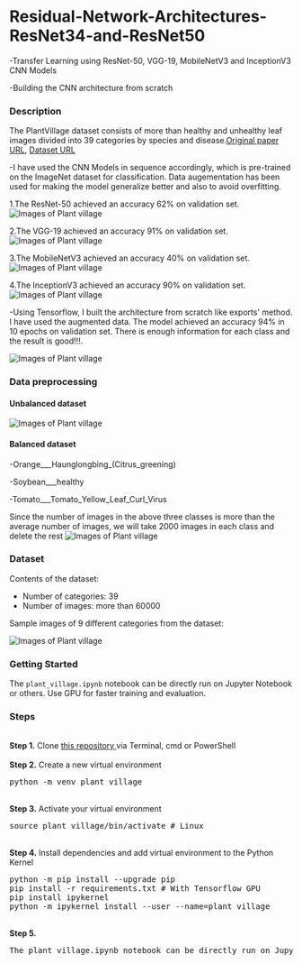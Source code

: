 # Residual-Network-Architectures-ResNet34-and-ResNet50

-Transfer Learning using ResNet-50, VGG-19, MobileNetV3 and InceptionV3 CNN Models 

-Building the CNN architecture from scratch

### Description
The PlantVillage dataset consists of more than healthy and unhealthy leaf images divided into 39 categories by species and disease.<a href= "https://arxiv.org/abs/1511.08060">Original paper URL</a>, <a href= "https://data.mendeley.com/datasets/tywbtsjrjv/1">Dataset URL</a>

-I have used the CNN Models in sequence accordingly, which is pre-trained on the ImageNet dataset for classification. Data augementation has been used for making the model generalize better and also to avoid overfitting.

1.The ResNet-50 achieved an accuracy 62% on validation set.
![Images of Plant village](/images/resnet50_evaluate.jpg)

2.The VGG-19 achieved an accuracy 91% on validation set.
![Images of Plant village](/images/vgg19_evaluate.jpg)

3.The MobileNetV3 achieved an accuracy 40% on validation set.
![Images of Plant village](/images/mobilenetV3_evaluate.jpg)

4.The InceptionV3 achieved an accuracy 90% on validation set.
![Images of Plant village](/images/inceptionV3_evaluate.jpg)

-Using Tensorflow, I built the architecture from scratch like exports' method. I have used the augmented data. The model achieved an accuracy 94% in 10 epochs on validation set. There is enough information for each class and the result is good!!!.

![Images of Plant village](/images/scratch.jpg)

### Data preprocessing
#### Unbalanced dataset
![Images of Plant village](/images/data_prev.png)

#### Balanced dataset
-Orange___Haunglongbing_(Citrus_greening)

-Soybean___healthy

-Tomato___Tomato_Yellow_Leaf_Curl_Virus


Since the number of images in the above three classes is more than the average number of images, we will take 2000 images in each class and delete the rest
![Images of Plant village](/images/data_next.png)

### Dataset
Contents of the dataset:
- Number of categories: 39
- Number of images: more than 60000

Sample images of 9 different categories from the dataset:

![Images of Plant village](/images/sample.png)

### Getting Started
The `plant_village.ipynb` notebook can be directly run on Jupyter Notebook or others. Use GPU for faster training and evaluation.

### Steps
<br />
<b>Step 1.</b> Clone <a href= "https://github.com/makhmudjumanazarov/plant_village-tensorflow-dataset.git">this repository </a>
via Terminal, cmd or PowerShell
<br/><br/>
<b>Step 2.</b> Create a new virtual environment 
<pre>
python -m venv plant_village
</pre> 
<br/>
<b>Step 3.</b> Activate your virtual environment
<pre>
source plant_village/bin/activate # Linux
</pre>
<br/>
<b>Step 4.</b> Install dependencies and add virtual environment to the Python Kernel
<pre>
python -m pip install --upgrade pip
pip install -r requirements.txt # With Tensorflow GPU
pip install ipykernel
python -m ipykernel install --user --name=plant_village
</pre>
<br/>
<b>Step 5.</b> 
<pre>
The plant_village.ipynb notebook can be directly run on Jupyter Notebook
</pre> 
<br/>

